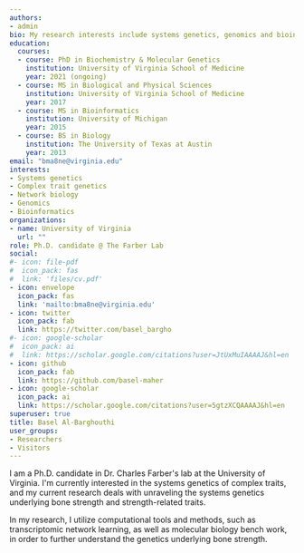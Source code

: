 ```yaml
---
authors:
- admin
bio: My research interests include systems genetics, genomics and bioinformatics.
education:
  courses:
  - course: PhD in Biochemistry & Molecular Genetics
    institution: University of Virginia School of Medicine
    year: 2021 (ongoing)
  - course: MS in Biological and Physical Sciences
    institution: University of Virginia School of Medicine
    year: 2017
  - course: MS in Bioinformatics
    institution: University of Michigan
    year: 2015
  - course: BS in Biology
    institution: The University of Texas at Austin
    year: 2013
email: "bma8ne@virginia.edu"
interests:
- Systems genetics
- Complex trait genetics
- Network biology
- Genomics
- Bioinformatics
organizations:
- name: University of Virginia
  url: ""
role: Ph.D. candidate @ The Farber Lab
social:
#- icon: file-pdf
#  icon_pack: fas
#  link: 'files/cv.pdf'
- icon: envelope
  icon_pack: fas
  link: 'mailto:bma8ne@virginia.edu'
- icon: twitter
  icon_pack: fab
  link: https://twitter.com/basel_bargho
#- icon: google-scholar
#  icon_pack: ai
#  link: https://scholar.google.com/citations?user=JtUxMuIAAAAJ&hl=en
- icon: github
  icon_pack: fab
  link: https://github.com/basel-maher
- icon: google-scholar
  icon_pack: ai
  link: https://scholar.google.com/citations?user=5gtzXCQAAAAJ&hl=en
superuser: true
title: Basel Al-Barghouthi
user_groups:
- Researchers
- Visitors
---
```


I am a Ph.D. candidate in Dr. Charles Farber's lab at the University of Virginia. I'm currently interested in the systems genetics of complex traits, and my current research deals with unraveling the systems genetics underlying bone strength and strength-related traits. 

In my research, I utilize computational tools and methods, such as transcriptomic network learning, as well as molecular biology bench work, in order to further understand the genetics underlying bone strength.
